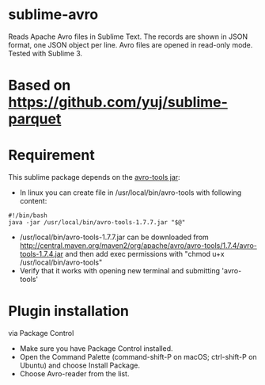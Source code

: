 # sublime-avro
Reads Apache Avro files in Sublime Text. The records are shown in JSON format, one JSON object per line. Avro files are opened in read-only mode. Tested with Sublime 3.

# Based on https://github.com/yuj/sublime-parquet

# Requirement
This sublime package depends on the [avro-tools jar](http://central.maven.org/maven2/org/apache/avro/avro-tools/1.7.4/avro-tools-1.7.4.jar):
* In linux you can create file in /usr/local/bin/avro-tools with following content:
```
#!/bin/bash
java -jar /usr/local/bin/avro-tools-1.7.7.jar "$@"
```
* /usr/local/bin/avro-tools-1.7.7.jar can be downloaded from http://central.maven.org/maven2/org/apache/avro/avro-tools/1.7.4/avro-tools-1.7.4.jar
and then add exec permissions with "chmod u+x /usr/local/bin/avro-tools"
* Verify that it works with opening new terminal and submitting 'avro-tools'

# Plugin installation
via Package Control

* Make sure you have Package Control installed.
* Open the Command Palette (command-shift-P on macOS; ctrl-shift-P on Ubuntu) and choose Install Package.
* Choose Avro-reader from the list.
